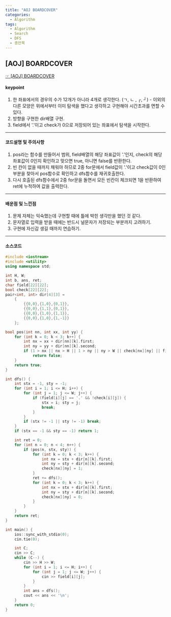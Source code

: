 ```yaml
---
title: "AOJ BOARDCOVER"
categories:
  - Algorithm
tags:
  - Algorithm
  - Search
  - DFS
  - 종만북
---
```


## [AOJ] BOARDCOVER
 [☞ [AOJ] BOARDCOVER](https://www.algospot.com/judge/problem/read/BOARDCOVER)

#### keypoint
1. 한 좌표에서의 경우의 수가 12개가 아니라 4개로 생각한다. 
   (ㄱ, ㄴ , ┌, ┘) - 이외의 다른 모양은 위에서부터 이미 탐색을 했다고 생각하고 구현해야 시간초과를 면할 수 있다.
2. 방향을 구현한 dir배열 구현.
3. field에서 '.'이고 check가 0으로 저장되어 있는 좌표에서 탐색을 시작한다.

---

#### 코드설명 및 주의사항
1. pos라는 함수를 만들어서 범위, field배열의 해당 좌표값이 '.'인지, check의 해당 좌표값이 0인지 확인하고 맞으면 true, 아니면 false를 반환한다.
2. 빈 칸이 없을 때까지 채워야 하므로 2중 for문에서 field값이 '.'이고 check값이 0인 부분을 찾아서 pos함수로 확인하고 dfs함수를 재귀호출한다.
3. 다시 호출된 dfs함수에서 2중 for문을 돌면서 모든 빈칸이 체크되면 1을 반환하여 ret에 누적하여 값을 출력한다.
   
---

#### 배운점 및 느낀점
1. 문제 자체는 익숙했는데 구현할 때에 틀에 박힌 생각만을 했던 것 같다.
2. 문자열로 입력을 받을 때에는 반드시 널문자가 저장되는 부분까지 고려하기.
3. 구현에 자신감 생길 때까지 연습하기.

---

#### 소스코드
```cpp
#include <iostream>
#include <utility>
using namespace std;

int H, W;
int b, ans, ret;
char field[22][22];
bool check[22][22];
pair<int, int> dir[4][3] = 
    {   
        {{0,0},{1,0},{0,1}},
        {{0,0},{1,1},{0,1}},
        {{0,0},{1,0},{1,1}},
        {{0,0},{1,0},{1,-1}} 
    };

bool pos(int nn, int xx, int yy) {
	for (int k = 0; k < 3; k++) {
		int nx = xx + dir[nn][k].first;
		int ny = yy + dir[nn][k].second;
		if (1 > nx || nx > H || 1 > ny || ny > W || check[nx][ny] || field[nx][ny] != '.')
			return false;
	}
	return true;
}

int dfs() {
	int stx = -1, sty = -1;
	for (int i = 1; i <= H; i++) {
		for (int j = 1; j <= W; j++) {
			if (field[i][j] == '.' && !check[i][j]) {
				stx = i; sty = j;
				break;
			}
		}
		if (stx != -1 || sty != -1) break;
	}
	if (stx == -1 && sty == -1) return 1;

	int ret = 0;
	for (int n = 0; n < 4; n++) {
		if (pos(n, stx, sty)) {
			for (int k = 0; k < 3; k++) {
				int nx = stx + dir[n][k].first;
				int ny = sty + dir[n][k].second;
				check[nx][ny] = 1;
			}
			ret += dfs();
			for (int k = 0; k < 3; k++) {
				int nx = stx + dir[n][k].first;
				int ny = sty + dir[n][k].second;
				check[nx][ny] = 0;
			}
		}
	}
	return ret;
}

int main() {
	ios::sync_with_stdio(0);
	cin.tie(0);

	int C;
	cin >> C;
	while (C--) {
		cin >> H >> W;
		for (int i = 1; i <= H; i++) {
			for (int j = 1; j <= W; j++) {
				cin >> field[i][j];
			}
		}
		int ans = dfs();
		cout << ans << '\n';
	}
	return 0;
}
```


